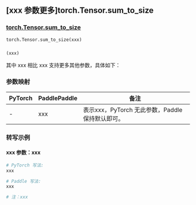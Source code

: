 ## [xxx 参数更多]torch.Tensor.sum_to_size

### [torch.Tensor.sum_to_size](https://pytorch.org/docs/stable/generated/torch.Tensor.sum_to_size.html#torch.Tensor.sum_to_size)

```python
torch.Tensor.sum_to_size(xxx)
```

### []()

```python
(xxx)
```

其中 xxx 相比 xxx 支持更多其他参数，具体如下：

### 参数映射

| PyTorch | PaddlePaddle | 备注 |
| ------- | ------------ | ---- |
|    -    |    xxx    | 表示xxx，PyTorch 无此参数，Paddle 保持默认即可。 |

### 转写示例

#### xxx 参数：xxx
``` python
# PyTorch 写法:
xxx

# Paddle 写法:
xxx

# 注：xxx
```
